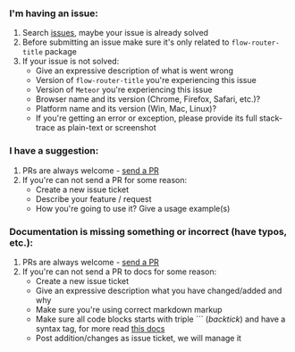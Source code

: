### I'm having an issue:
 1. Search [issues](https://github.com/VeliovGroup/Meteor-flow-router-title/issues?utf8=✓&q=is%3Aissue), maybe your issue is already solved
 2. Before submitting an issue make sure it's only related to `flow-router-title` package
 3. If your issue is not solved:
     - Give an expressive description of what is went wrong
     - Version of `flow-router-title` you're experiencing this issue
     - Version of `Meteor` you're experiencing this issue
     - Browser name and its version (Chrome, Firefox, Safari, etc.)?
     - Platform name and its version (Win, Mac, Linux)?
     - If you're getting an error or exception, please provide its full stack-trace as plain-text or screenshot

### I have a suggestion:
 1. PRs are always welcome - [send a PR](https://github.com/VeliovGroup/Meteor-flow-router-title/pulls)
 2. If you're can not send a PR for some reason:
     - Create a new issue ticket
     - Describe your feature / request
     - How you're going to use it? Give a usage example(s)

### Documentation is missing something or incorrect (have typos, etc.):
 1. PRs are always welcome - [send a PR](https://github.com/VeliovGroup/Meteor-flow-router-title/pulls)
 2. If you're can not send a PR to docs for some reason:
     - Create a new issue ticket
     - Give an expressive description what you have changed/added and why
     - Make sure you're using correct markdown markup
     - Make sure all code blocks starts with triple ``` (*backtick*) and have a syntax tag, for more read [this docs](https://help.github.com/articles/creating-and-highlighting-code-blocks/#syntax-highlighting)
     - Post addition/changes as issue ticket, we will manage it